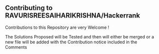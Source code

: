 ## Contributing to RAVURISREESAIHARIKRISHNA/Hackerrank

Contributions to this Repository are very Welcome !

The Solutions Proposed will be Tested and then will either be merged or a new file will be added with
the Contribution notice included in the Comments
